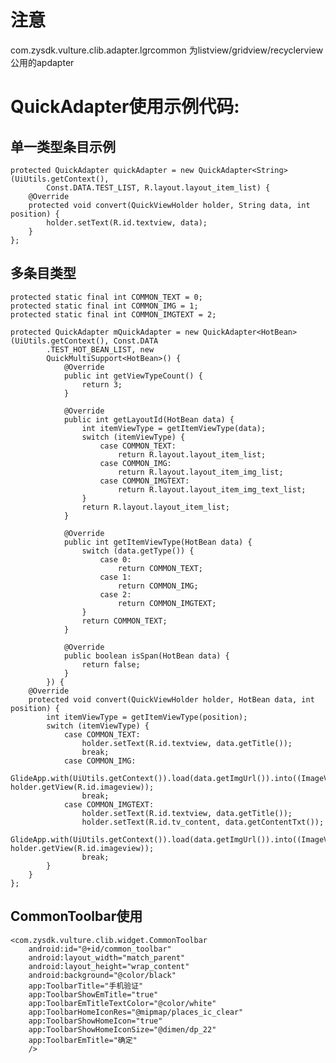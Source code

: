# 注意
 
com.zysdk.vulture.clib.adapter.lgrcommon 为listview/gridview/recyclerview 公用的apdapter

# QuickAdapter使用示例代码:

## 单一类型条目示例
    protected QuickAdapter quickAdapter = new QuickAdapter<String>(UiUtils.getContext(),
            Const.DATA.TEST_LIST, R.layout.layout_item_list) {
        @Override
        protected void convert(QuickViewHolder holder, String data, int position) {
            holder.setText(R.id.textview, data);
        }
    };

## 多条目类型

    protected static final int COMMON_TEXT = 0;
    protected static final int COMMON_IMG = 1;
    protected static final int COMMON_IMGTEXT = 2;
    
    protected QuickAdapter mQuickAdapter = new QuickAdapter<HotBean>(UiUtils.getContext(), Const.DATA
            .TEST_HOT_BEAN_LIST, new
            QuickMultiSupport<HotBean>() {
                @Override
                public int getViewTypeCount() {
                    return 3;
                }
    
                @Override
                public int getLayoutId(HotBean data) {
                    int itemViewType = getItemViewType(data);
                    switch (itemViewType) {
                        case COMMON_TEXT:
                            return R.layout.layout_item_list;
                        case COMMON_IMG:
                            return R.layout.layout_item_img_list;
                        case COMMON_IMGTEXT:
                            return R.layout.layout_item_img_text_list;
                    }
                    return R.layout.layout_item_list;
                }
    
                @Override
                public int getItemViewType(HotBean data) {
                    switch (data.getType()) {
                        case 0:
                            return COMMON_TEXT;
                        case 1:
                            return COMMON_IMG;
                        case 2:
                            return COMMON_IMGTEXT;
                    }
                    return COMMON_TEXT;
                }
    
                @Override
                public boolean isSpan(HotBean data) {
                    return false;
                }
            }) {
        @Override
        protected void convert(QuickViewHolder holder, HotBean data, int position) {
            int itemViewType = getItemViewType(position);
            switch (itemViewType) {
                case COMMON_TEXT:
                    holder.setText(R.id.textview, data.getTitle());
                    break;
                case COMMON_IMG:
                    GlideApp.with(UiUtils.getContext()).load(data.getImgUrl()).into((ImageView) holder.getView(R.id.imageview));
                    break;
                case COMMON_IMGTEXT:
                    holder.setText(R.id.textview, data.getTitle());
                    holder.setText(R.id.tv_content, data.getContentTxt());
                    GlideApp.with(UiUtils.getContext()).load(data.getImgUrl()).into((ImageView) holder.getView(R.id.imageview));
                    break;
            }
        }
    };
    
    
## CommonToolbar使用
    
    <com.zysdk.vulture.clib.widget.CommonToolbar
        android:id="@+id/common_toolbar"
        android:layout_width="match_parent"
        android:layout_height="wrap_content"
        android:background="@color/black"
        app:ToolbarTitle="手机验证"
        app:ToolbarShowEmTitle="true"
        app:ToolbarEmTitleTextColor="@color/white"
        app:ToolbarHomeIconRes="@mipmap/places_ic_clear"
        app:ToolbarShowHomeIcon="true"
        app:ToolbarShowHomeIconSize="@dimen/dp_22"
        app:ToolbarEmTitle="确定"
        /> 
